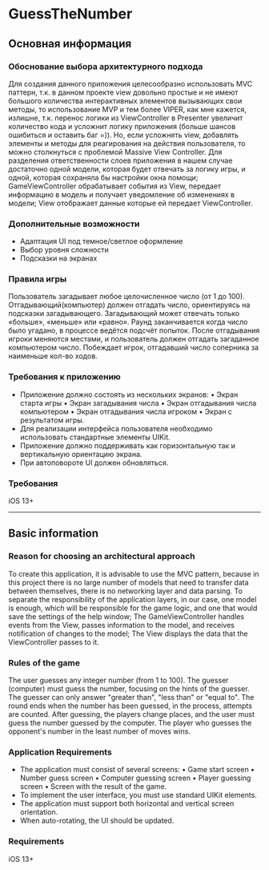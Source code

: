 # GuessTheNumber
## Основная информация
### Обоснование выбора архитектурного подхода
Для создания данного приложения целесообразно использовать MVC паттерн, т.к. в данном проекте view довольно простые и не имеют большого количества интерактивных элементов вызывающих свои методы, то использование MVP и тем более VIPER, как мне кажется, излишне, т.к. перенос логики из ViewController в Presenter увеличит количество кода и усложнит логику приложения (больше шансов ошибиться и оставить баг =)). Но, если усложнять view, добавлять элементы и методы для реагирования на действия пользователя, то можно столкнуться с проблемой Massive View Controller. 
Для разделения ответственности слоев приложения в нашем случае достаточно одной модели, которая будет отвечать за логику игры, и одной, которая сохраняла бы настройки окна помощи; GameViewController обрабатывает события из View, передает информацию в модель и получает уведомление об изменениях в модели; View отображает данные которые ей передает ViewController.
### Дополнительные возможности
- Адаптация UI под темное/светлое оформление
- Выбор уровня сложности
- Подсказки на экранах
### Правила игры
Пользователь загадывает любое целочисленное число (от 1 до 100). Отгадывающий(компьютер) должен отгадать число, ориентируясь на подсказки загадывающего.
Загадывающий может отвечать только «больше», «меньше» или «равно».
Раунд заканчивается когда число было угадано, в процессе ведётся подсчёт попыток.
После отгадывания игроки меняются местами, и пользователь должен отгадать загаданное компьютером число.
Побеждает игрок, отгадавший число соперника за наименьше кол-во ходов.
### Требования к приложению
- Приложение должно состоять из нескольких экранов: 
• Экран старта игры
• Экран загадывания числа
• Экран отгадывания числа компьютером
• Экран отгадывания числа игроком 
• Экран с результатом игры.
- Для реализации интерфейса пользователя необходимо использовать стандартные элементы UIKit.
- Приложение должно поддерживать как горизонтальную так и вертикальную ориентацию экрана. 
- При автоповороте UI должен обновляться.
### Требования
iOS 13+

---

## Basic information
### Reason for choosing an architectural approach
To create this application, it is advisable to use the MVC pattern, because in this project there is no large number of models that need to transfer data between themselves, there is no networking layer and data parsing.
To separate the responsibility of the application layers, in our case, one model is enough, which will be responsible for the game logic, and one that would save the settings of the help window;
The GameViewController handles events from the View, passes information to the model, and receives notification of changes to the model; The View displays the data that the ViewController passes to it.
### Rules of the game
The user guesses any integer number (from 1 to 100). The guesser (computer) must guess the number, focusing on the hints of the guesser.
The guesser can only answer "greater than", "less than" or "equal to".
The round ends when the number has been guessed, in the process, attempts are counted.
After guessing, the players change places, and the user must guess the number guessed by the computer.
The player who guesses the opponent's number in the least number of moves wins.
### Application Requirements
- The application must consist of several screens:
• Game start screen
• Number guess screen
• Computer guessing screen
• Player guessing screen
• Screen with the result of the game.
- To implement the user interface, you must use standard UIKit elements.
- The application must support both horizontal and vertical screen orientation.
- When auto-rotating, the UI should be updated.
### Requirements
iOS 13+
